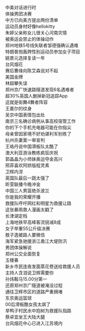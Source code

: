 中美对话进行时  
体操男团决赛  
中方已向美方提出两份清单  
运动员身材好像hellokitty  
朱婷父亲称女儿很关心河南灾情  
被奥运会禁止的体操动作  
郑州地铁5号线失联者邹德强确认遇难  
特朗普炮轰跨性别运动员参加女子项目  
姚景元选择复读一年  
台风烟花  
赛后曹缘向陈艾森说对不起  
美国金牌  
林超攀失误  
郑州京广快速路隧道发现6名遇难者  
超30%英国人删掉新冠追踪App  
这就是街舞4舞者阵容  
王嘉尔的纹身  
吴京中国表情包出处  
南京三名确诊病例从事高校宿管工作  
你的下个手机充电器可能在你指尖  
母亲曾因家境不好劝谌利军别练了  
杭州杀妻案一审宣判  
王珞丹说中国滑板队太酷了  
澳大利亚游泳教练疯狂庆祝  
郭晶晶为小师妹奥运夺金高兴  
邢菲喜欢阿娇版程灵素  
卫辉内涝  
英国队最后一跳太强了  
昕雯联播今晚冲金  
中国三人男篮绝杀波兰  
你是我的荣耀开播  
救援队呼吁网红和明星为救援让路  
这张暴雨救人漫画太戳了  
长津湖定档  
上海地铁早高峰客流锐减8成  
女子举重55公斤级决赛  
敖子逸被路人要微信  
海军紧急驰援浙江甬江大堤防汛  
男团体操解说  
郑州公交全面恢复  
玉楼春  
新乡市民连夜发面蒸花卷送给救援人员  
主持人含泪说卫辉需要你  
孙炜鞍马15.00分第一  
还原郑州京广隧道被淹没过程  
通往卫辉市区的道路严重拥堵  
东京奥运篮球  
00后滑板酷女孩太飒了  
旱鸭子村民水中抱树为救援队指路  
蔡卓宜坐王大陆大腿  
台风烟花中心已进入江苏境内  
